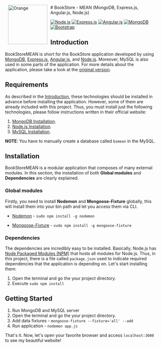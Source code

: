 #<span><img src="http://images.moneysavingexpert.com/images/OrangeLogo.jpg" alt="Orange" width="130" height="130" align="left" hspace="10"/> BookStore - MEAN (MongoDB, Express.js, Angular.js, Node.js)

[![Node.js](http://img.shields.io/badge/node-v0.10.29-brightgreen.svg)](http://nodejs.org/)
[![Express.js](http://img.shields.io/badge/express-v4.4.5-brightgreen.svg)](http://expressjs.com/) 
[![Angular.js](http://img.shields.io/badge/angular-v1.3.0-brightgreen.svg)](https://angularjs.org/) 
[![MongoDB](http://img.shields.io/badge/mongodb-v2.4.9-brightgreen.svg)](http://www.mongodb.org/)
[![Bootstrap](http://img.shields.io/badge/bootstrap-v3.2.0-brightgreen.svg)](http://getbootstrap.com/)

## Introduction
BookStoreMEAN is short for the BookStore application developed by using [MongoDB](http://www.mongodb.org/), [Express.js](http://expressjs.com/), [Angular.js](https://angularjs.org/), and [Node.js](http://nodejs.org/). Moreover, MySQL is also used in some parts of the application. For more details about the application, please take a look at the [original version](https://github.com/lvarayut/Bookstore).

## Requirements
As described in the [Introduction](#Introduction), these technologies should be installed in advance before installing the application. However, some of them are already included with this project. Thus, you must install just the following technologies, please follow instructions written in their official website:

1. [MongoDB Installation](http://docs.mongodb.org/manual/installation/).
2. [Node.js Installation](http://nodejs.org/download/).
3. [MySQL Installation](http://dev.mysql.com/downloads/installer/). 

**NOTE**: You have to manually create a database called `bsmean` in the MySQL.

## Installation
BookStoreMEAN is a modular application that composes of many external modules. In this section, the installation of both **Global modules** and **Dependencies** are clearly explained.

### Global modules
Firstly, you need to install **Nodemon** and **Mongoose-Fixture** globally, this will install them into your bin path and let you access them via CLI.

- [Nodemon](https://github.com/remy/nodemon) - `sudo npm install -g nodemon`


- [Mongoose-Fixture](https://github.com/mgan59/mongoose-fixture) - `sudo npm install -g mongoose-fixture`

### Dependencies
The dependencies are incredibly easy to be installed. Basically, Node.js has [Node Packaged Modules (NPM)](https://www.npmjs.org/) that hosts all modules for Node.js. Thus, in this project, there is a file called `package.json` used to indicate required dependencies that the application is depending on. Let's start installing them:

1. Open the terminal and go the your project directory.
2. Execute `sudo npm install`

## Getting Started
1. Run MongoDB and MySQL server
2. Open the terminal and go the your project directory.
3. Add data fixtures - `mongoose-fixture --fixture='all' --add`
4. Run application - `nodemon app.js`

That's it. Now, let's open your favorite browser and access `localhost:3000` to see my beautiful website!
